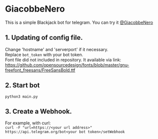 # GiacobbeNero
This is a simple Blackjack bot for telegram.
You can try it [@GiacobbeNero](https://telegram.dog/GiacobbeNero_bot)

## 1. Updating of config file.
Change 'hostname' and 'serverport' if it necessary.\
Replace `bot_token` with your bot token.\
Font file did not included in repository. It available via link:\
https://github.com/opensourcedesign/fonts/blob/master/gnu-freefont_freesans/FreeSansBold.ttf

## 2. Start bot
```python3 main.py```

## 3. Create a Webhook.
For example, with curl:\
```curl -F "url=https://<your url address>" https://api.telegram.org/bot<your bot token>/setWebhook```
